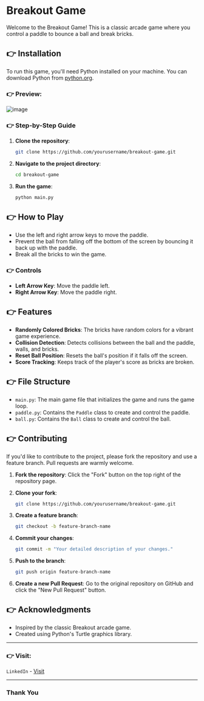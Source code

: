 # Breakout Game

Welcome to the Breakout Game! This is a classic arcade game where you control a paddle to bounce a ball and break bricks.

## 👉 Installation

To run this game, you'll need Python installed on your machine. You can download Python from [python.org](https://www.python.org/).


### 👉 Preview:

![image](https://github.com/user-attachments/assets/6c28849f-1742-46d9-842e-7765c68725ac)

### 👉 Step-by-Step Guide

1. **Clone the repository**:
    ```bash
    git clone https://github.com/yourusername/breakout-game.git
    ```
2. **Navigate to the project directory**:
    ```bash
    cd breakout-game
    ```
3. **Run the game**:
    ```bash
    python main.py
    ```

## 👉 How to Play

- Use the left and right arrow keys to move the paddle.
- Prevent the ball from falling off the bottom of the screen by bouncing it back up with the paddle.
- Break all the bricks to win the game.

### 👉 Controls

- **Left Arrow Key**: Move the paddle left.
- **Right Arrow Key**: Move the paddle right.

## 👉 Features

- **Randomly Colored Bricks**: The bricks have random colors for a vibrant game experience.
- **Collision Detection**: Detects collisions between the ball and the paddle, walls, and bricks.
- **Reset Ball Position**: Resets the ball's position if it falls off the screen.
- **Score Tracking**: Keeps track of the player's score as bricks are broken.

## 👉 File Structure

- `main.py`: The main game file that initializes the game and runs the game loop.
- `paddle.py`: Contains the `Paddle` class to create and control the paddle.
- `ball.py`: Contains the `Ball` class to create and control the ball.

## 👉 Contributing

If you'd like to contribute to the project, please fork the repository and use a feature branch. Pull requests are warmly welcome.

1. **Fork the repository**:
    Click the "Fork" button on the top right of the repository page.

2. **Clone your fork**:
    ```bash
    git clone https://github.com/yourusername/breakout-game.git
    ```

3. **Create a feature branch**:
    ```bash
    git checkout -b feature-branch-name
    ```

4. **Commit your changes**:
    ```bash
    git commit -m "Your detailed description of your changes."
    ```

5. **Push to the branch**:
    ```bash
    git push origin feature-branch-name
    ```

6. **Create a new Pull Request**:
    Go to the original repository on GitHub and click the "New Pull Request" button.

## 👉 Acknowledgments

- Inspired by the classic Breakout arcade game.
- Created using Python's Turtle graphics library.

---

### 👉 Visit:

`LinkedIn` - [Visit](https://linkedin.com/in/anshmnsoni)

---

### Thank You
